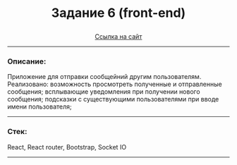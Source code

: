 # <p align="center">Задание 6 (front-end)</p>

<div align="center"><a href="https://task6frontend-production.up.railway.app">Ссылка на сайт</a></div>

---

### Описание:

Приложение для отправки сообщейний другим пользователям. Реализовано: возможность просмотреть полученные и отправленные сообщения; всплывающие уведомления при получении нового сообщения; подсказки с существующими пользователями при вводе имени пользователя;

---

### Стек:

React, React router, Bootstrap, Socket IO

---
